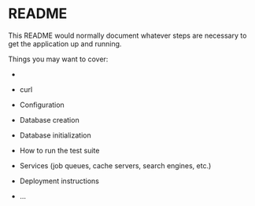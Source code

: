 # README

This README would normally document whatever steps are necessary to get the
application up and running.

Things you may want to cover:

* 

* curl

* Configuration

* Database creation

* Database initialization

* How to run the test suite

* Services (job queues, cache servers, search engines, etc.)

* Deployment instructions

* ...
